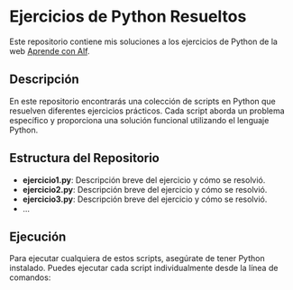 # Ejercicios de Python Resueltos

Este repositorio contiene mis soluciones a los ejercicios de Python de la web [Aprende con Alf](https://aprendeconalf.es/docencia/python/ejercicios/).

## Descripción

En este repositorio encontrarás una colección de scripts en Python que resuelven diferentes ejercicios prácticos. Cada script aborda un problema específico y proporciona una solución funcional utilizando el lenguaje Python.

## Estructura del Repositorio

- **ejercicio1.py**: Descripción breve del ejercicio y cómo se resolvió.
- **ejercicio2.py**: Descripción breve del ejercicio y cómo se resolvió.
- **ejercicio3.py**: Descripción breve del ejercicio y cómo se resolvió.
- ...

## Ejecución

Para ejecutar cualquiera de estos scripts, asegúrate de tener Python instalado. Puedes ejecutar cada script individualmente desde la línea de comandos:

